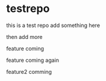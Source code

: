 # testrepo
this is a test repo
add something here

then add more

feature coming 

feature coming again

feature2 comming